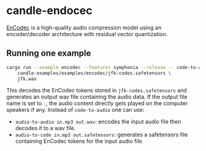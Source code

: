 # candle-endocec

[EnCodec](https://huggingface.co/facebook/encodec_24khz) is a high-quality audio
compression model using an encoder/decoder architecture with residual vector
quantization.

## Running one example

```bash
cargo run --example encodec --features symphonia --release -- code-to-audio \
    candle-examples/examples/encodec/jfk-codes.safetensors \
    jfk.wav
```

This decodes the EnCodec tokens stored in `jfk-codes.safetensors` and generates
an output wav file containing the audio data. If the output file name is set to
`-`, the audio content directly gets played on the computer speakers if any.
Instead of `code-to-audio` one can use:
- `audio-to-audio in.mp3 out.wav`: encodes the input audio file then decodes it to a wav file.
- `audio-to-code in.mp3 out.safetensors`: generates a safetensors file
  containing EnCodec tokens for the input audio file.
